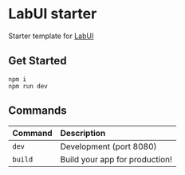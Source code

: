 # LabUI starter

Starter template for [LabUI](https://github.com/ZTL-UwU/LabUI)

## Get Started

```
npm i
npm run dev
```

## Commands
| Command   | Description                                   |
| :-------- | :-------------------------------------------- |
| `dev`     | Development (port 8080)                       |
| `build`   | Build your app for production!                |

